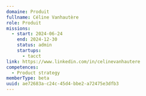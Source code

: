 ```yaml
---
domaine: Produit
fullname: Céline Vanhautère
role: Produit
missions:
  - start: 2024-06-24
    end: 2024-12-30
    status: admin
    startups:
      - tacct
link: https://www.linkedin.com/in/celinevanhautere
competences:
  - Product strategy
memberType: beta
uuid: ae72683a-c24c-45d4-bbe2-a72475e3dfb3
---
```

